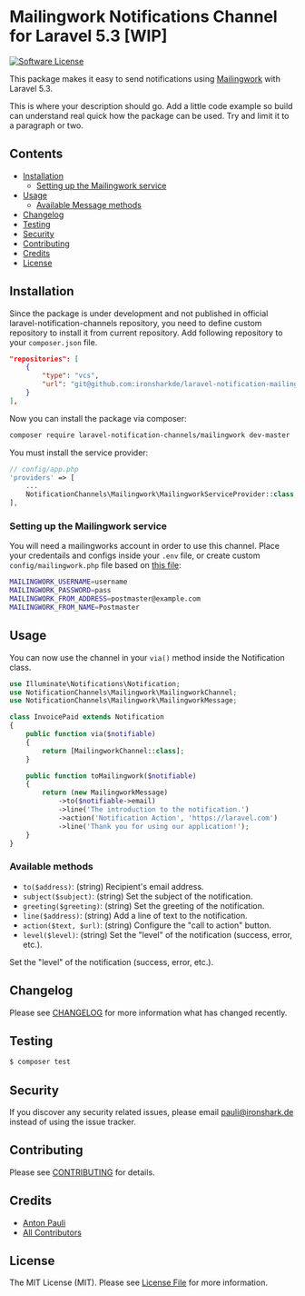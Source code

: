 # Mailingwork Notifications Channel for Laravel 5.3 [WIP]

[![Software License](https://img.shields.io/badge/license-MIT-brightgreen.svg?style=flat-square)](LICENSE.md)

This package makes it easy to send notifications using [Mailingwork](https://mailingwork.de) with Laravel 5.3.

This is where your description should go. Add a little code example so build can understand real quick how the package can be used. Try and limit it to a paragraph or two.


## Contents

- [Installation](#installation)
	- [Setting up the Mailingwork service](#setting-up-the-Mailingwork-service)
- [Usage](#usage)
	- [Available Message methods](#available-message-methods)
- [Changelog](#changelog)
- [Testing](#testing)
- [Security](#security)
- [Contributing](#contributing)
- [Credits](#credits)
- [License](#license)


## Installation

Since the package is under development and not published in official laravel-notification-channels repository, you need to define custom repository to install it from current repository.
Add following repository to your `composer.json` file.

```json
"repositories": [
	{
		"type": "vcs",
		"url": "git@github.com:ironsharkde/laravel-notification-mailingwork.git"
	}
],
```

Now you can install the package via composer:

```sh
composer require laravel-notification-channels/mailingwork dev-master
```


You must install the service provider:

```php
// config/app.php
'providers' => [
    ...
    NotificationChannels\Mailingwork\MailingworkServiceProvider::class,
],
```

### Setting up the Mailingwork service

You will need a mailingworks account in order to use this channel.
Place your credentails and configs inside your `.env` file, 
or create custom `config/mailingwork.php` file based on [this file](resources/config/mailingwork.php):

```sh
MAILINGWORK_USERNAME=username
MAILINGWORK_PASSWORD=pass
MAILINGWORK_FROM_ADDRESS=postmaster@example.com
MAILINGWORK_FROM_NAME=Postmaster
```

## Usage

You can now use the channel in your `via()` method inside the Notification class.

```php
use Illuminate\Notifications\Notification;
use NotificationChannels\Mailingwork\MailingworkChannel;
use NotificationChannels\Mailingwork\MailingworkMessage;

class InvoicePaid extends Notification
{
    public function via($notifiable)
    {
        return [MailingworkChannel::class];
    }

    public function toMailingwork($notifiable)
    {
        return (new MailingworkMessage)
            ->to($notifiable->email)
            ->line('The introduction to the notification.')
            ->action('Notification Action', 'https://laravel.com')
            ->line('Thank you for using our application!');
    }
}
```

### Available methods

- `to($address)`: (string) Recipient's email address.
- `subject($subject)`: (string) Set the subject of the notification.
- `greeting($greeting)`: (string) Set the greeting of the notification.
- `line($address)`: (string) Add a line of text to the notification.
- `action($text, $url)`: (string) Configure the "call to action" button.
- `level($level)`: (string) Set the "level" of the notification (success, error, etc.).

Set the "level" of the notification (success, error, etc.).

## Changelog

Please see [CHANGELOG](CHANGELOG.md) for more information what has changed recently.

## Testing

``` bash
$ composer test
```

## Security

If you discover any security related issues, please email pauli@ironshark.de instead of using the issue tracker.

## Contributing

Please see [CONTRIBUTING](CONTRIBUTING.md) for details.

## Credits

- [Anton Pauli](https://github.com/TUNER88)
- [All Contributors](../../contributors)

## License

The MIT License (MIT). Please see [License File](LICENSE.md) for more information.

